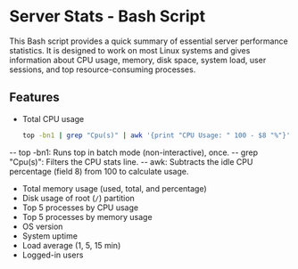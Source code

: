 # Server Stats - Bash Script

This Bash script provides a quick summary of essential server performance statistics. It is designed to work on most Linux systems and gives information about CPU usage, memory, disk space, system load, user sessions, and top resource-consuming processes.

## Features

- Total CPU usage
  ```bash
  top -bn1 | grep "Cpu(s)" | awk '{print "CPU Usage: " 100 - $8 "%"}'
-- top -bn1: Runs top in batch mode (non-interactive), once.
-- grep "Cpu(s)": Filters the CPU stats line.
-- awk: Subtracts the idle CPU percentage (field 8) from 100 to calculate usage.
- Total memory usage (used, total, and percentage)
- Disk usage of root (`/`) partition
- Top 5 processes by CPU usage
- Top 5 processes by memory usage
- OS version
- System uptime
- Load average (1, 5, 15 min)
- Logged-in users


